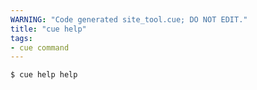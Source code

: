 ```yaml
---
WARNING: "Code generated site_tool.cue; DO NOT EDIT."
title: "cue help"
tags:
- cue command
---
```


```text { title="TERMINAL" codeToCopy="Y3VlIGhlbHAgaGVscAo=" }
$ cue help help
```
